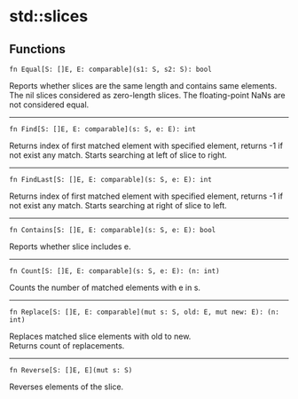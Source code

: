 # std::slices
## Functions
```jule
fn Equal[S: []E, E: comparable](s1: S, s2: S): bool
```
Reports whether slices are the same length and contains same elements. The nil slices considered as zero-length slices. The floating-point NaNs are not considered equal.

---

```jule
fn Find[S: []E, E: comparable](s: S, e: E): int
```
Returns index of first matched element with specified element, returns -1 if not exist any match. Starts searching at left of slice to right.

---

```jule
fn FindLast[S: []E, E: comparable](s: S, e: E): int
```
Returns index of first matched element with specified element, returns -1 if not exist any match. Starts searching at right of slice to left.

---

```jule
fn Contains[S: []E, E: comparable](s: S, e: E): bool
```
Reports whether slice includes e.

---

```jule
fn Count[S: []E, E: comparable](s: S, e: E): (n: int)
```
Counts the number of matched elements with e in s.

---

```jule
fn Replace[S: []E, E: comparable](mut s: S, old: E, mut new: E): (n: int)
```
Replaces matched slice elements with old to new.\
Returns count of replacements.

---

```jule
fn Reverse[S: []E, E](mut s: S)
```
Reverses elements of the slice.
